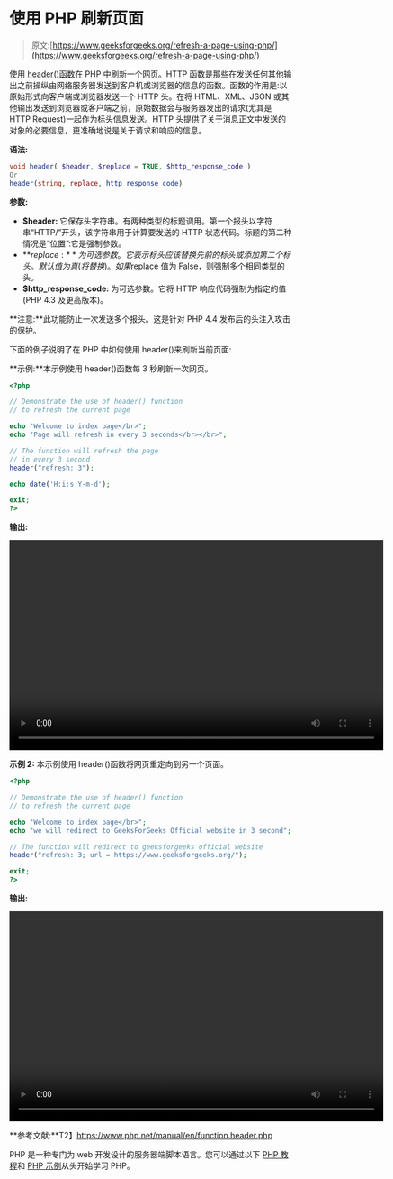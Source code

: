 # 使用 PHP 刷新页面

> 原文:[https://www.geeksforgeeks.org/refresh-a-page-using-php/](https://www.geeksforgeeks.org/refresh-a-page-using-php/)

使用 [header()函数](https://www.geeksforgeeks.org/php-header-function/)在 PHP 中刷新一个网页。HTTP 函数是那些在发送任何其他输出之前操纵由网络服务器发送到客户机或浏览器的信息的函数。函数的作用是:以原始形式向客户端或浏览器发送一个 HTTP 头。在将 HTML、XML、JSON 或其他输出发送到浏览器或客户端之前，原始数据会与服务器发出的请求(尤其是 HTTP Request)一起作为标头信息发送。HTTP 头提供了关于消息正文中发送的对象的必要信息，更准确地说是关于请求和响应的信息。

**语法:**

```php
void header( $header, $replace = TRUE, $http_response_code )
Or
header(string, replace, http_response_code)

```

**参数:**

*   **$header:** 它保存头字符串。有两种类型的标题调用。第一个报头以字符串“HTTP/”开头，该字符串用于计算要发送的 HTTP 状态代码。标题的第二种情况是“位置”:它是强制参数。
*   **$replace:** 为可选参数。它表示标头应该替换先前的标头或添加第二个标头。默认值为真(将替换)。如果$replace 值为 False，则强制多个相同类型的头。
*   **$http_response_code:** 为可选参数。它将 HTTP 响应代码强制为指定的值(PHP 4.3 及更高版本)。

**注意:**此功能防止一次发送多个报头。这是针对 PHP 4.4 发布后的头注入攻击的保护。

下面的例子说明了在 PHP 中如何使用 header()来刷新当前页面:

**示例:**本示例使用 header()函数每 3 秒刷新一次网页。

```php
<?php

// Demonstrate the use of header() function
// to refresh the current page

echo "Welcome to index page</br>";
echo "Page will refresh in every 3 seconds</br></br>";

// The function will refresh the page 
// in every 3 second
header("refresh: 3");

echo date('H:i:s Y-m-d');

exit;
?>
```

**输出:**

<video class="wp-video-shortcode" id="video-290369-1" width="665" height="373" preload="metadata" controls=""><source type="video/mp4" src="https://media.geeksforgeeks.org/wp-content/uploads/20190404004757/Untitled-Project.mp4?_=1">[https://media.geeksforgeeks.org/wp-content/uploads/20190404004757/Untitled-Project.mp4](https://media.geeksforgeeks.org/wp-content/uploads/20190404004757/Untitled-Project.mp4)</video>

**示例 2:** 本示例使用 header()函数将网页重定向到另一个页面。

```php
<?php

// Demonstrate the use of header() function
// to refresh the current page

echo "Welcome to index page</br>";
echo "we will redirect to GeeksForGeeks Official website in 3 second";

// The function will redirect to geeksforgeeks official website
header("refresh: 3; url = https://www.geeksforgeeks.org/");

exit;
?>
```

**输出:**

<video class="wp-video-shortcode" id="video-290369-2" width="665" height="373" preload="metadata" controls=""><source type="video/mp4" src="https://media.geeksforgeeks.org/wp-content/uploads/20190404005742/Untitled.mp4?_=2">[https://media.geeksforgeeks.org/wp-content/uploads/20190404005742/Untitled.mp4](https://media.geeksforgeeks.org/wp-content/uploads/20190404005742/Untitled.mp4)</video>

**参考文献:**T2】https://www.php.net/manual/en/function.header.php

PHP 是一种专门为 web 开发设计的服务器端脚本语言。您可以通过以下 [PHP 教程](https://www.geeksforgeeks.org/php-tutorials/)和 [PHP 示例](https://www.geeksforgeeks.org/php-examples/)从头开始学习 PHP。